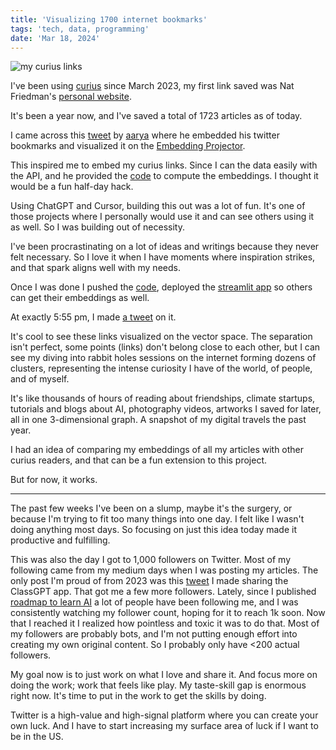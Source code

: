 ```yaml
---
title: 'Visualizing 1700 internet bookmarks'
tags: 'tech, data, programming'
date: 'Mar 18, 2024'
---
```


![my curius links](/images/curius.png)

I've been using [curius](https://curius.app/benedict-neo) since March 2023, my first link saved was Nat Friedman's [personal website](https://nat.org/).

It's been a year now, and I've saved a total of 1723 articles as of today.

I came across this [tweet](https://x.com/gd3kr/status/1758198206599455224?s=20) by [aarya](https://twitter.com/gd3kr) where he embedded his twitter bookmarks and visualized it on the [Embedding Projector](https://projector.tensorflow.org/).

This inspired me to embed my curius links. Since I can the data easily with the API, and he provided the [code](https://gist.github.com/gd3kr/c4c0687a5f7e91b1a84bcacea6500011) to compute the embeddings. I thought it would be a fun half-day hack.

Using ChatGPT and Cursor, building this out was a lot of fun. It's one of those projects where I personally would use it and can see others using it as well. So I was building out of necessity.

I've been procrastinating on a lot of ideas and writings because they never felt necessary. So I love it when I have moments where inspiration strikes, and that spark aligns well with my needs.

Once I was done I pushed the [code](https://github.com/benthecoder/embedcurius), deployed the [streamlit app](https://curius.streamlit.app) so others can get their embeddings as well.

At exactly 5:55 pm, I made [a tweet](https://twitter.com/benxneo/status/1769663962143158718) on it.

It's cool to see these links visualized on the vector space. The separation isn't perfect, some points (links) don't belong close to each other, but I can see my diving into rabbit holes sessions on the internet forming dozens of clusters, representing the intense curiosity I have of the world, of people, and of myself.

It's like thousands of hours of reading about friendships, climate startups, tutorials and blogs about AI, photography videos, artworks I saved for later, all in one 3-dimensional graph. A snapshot of my digital travels the past year.

I had an idea of comparing my embeddings of all my articles with other curius readers, and that can be a fun extension to this project.

But for now, it works.

---

The past few weeks I've been on a slump, maybe it's the surgery, or because I'm trying to fit too many things into one day. I felt like I wasn't doing anything most days. So focusing on just this idea today made it productive and fulfilling.

This was also the day I got to 1,000 followers on Twitter. Most of my following came from my medium days when I was posting my articles. The only post I'm proud of from 2023 was this [tweet](https://x.com/benxneo/status/1631893511220916225?s=20) I made sharing the ClassGPT app. That got me a few more followers. Lately, since I published [roadmap to learn AI](https://medium.com/bitgrit-data-science-publication/a-roadmap-to-learn-ai-in-2024-cc30c6aa6e16) a lot of people have been following me, and I was consistently watching my follower count, hoping for it to reach 1k soon. Now that I reached it I realized how pointless and toxic it was to do that. Most of my followers are probably bots, and I'm not putting enough effort into creating my own original content. So I probably only have <200 actual followers.

My goal now is to just work on what I love and share it. And focus more on doing the work; work that feels like play. My taste-skill gap is enormous right now. It's time to put in the work to get the skills by doing.

Twitter is a high-value and high-signal platform where you can create your own luck. And I have to start increasing my surface area of luck if I want to be in the US.
